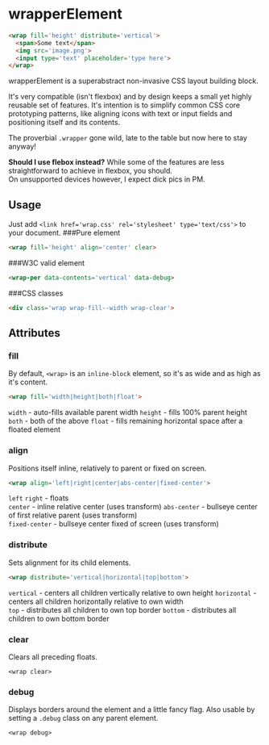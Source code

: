 # wrapperElement
```html
<wrap fill='height' distribute='vertical'>
  <span>Some text</span>
  <img src='image.png'>
  <input type='text' placeholder='type here'>
</wrap>
```

wrapperElement is a superabstract non-invasive CSS layout building block. 

It's very compatible (isn't flexbox) and by design keeps a small yet highly reusable set of features. It's intention is to simplify common CSS core prototyping patterns, like aligning icons with text or input fields and positioning itself and its contents.  

The proverbial `.wrapper` gone wild, late to the table but now here to stay anyway!

__Should I use flebox instead?__
While some of the features are less straightforward to achieve in flexbox, you should.  
On unsupported devices however, I expect dick pics in PM.

## Usage
Just add `<link href='wrap.css' rel='stylesheet' type='text/css'>` to your document.
###Pure element

```html
<wrap fill='height' align='center' clear>
```
###W3C valid element

```html
<wrap-per data-contents='vertical' data-debug>
```
###CSS classes

```html
<div class='wrap wrap-fill--width wrap-clear'>
```  

## Attributes
### fill
By default, `<wrap>` is an `inline-block` element, so it's as wide and as high as it's content.
```html
<wrap fill='width|height|both|float'>
```  

`width` - auto-fills available parent width
`height` - fills 100% parent height  
`both` - both of the above
`float` - fills remaining horizontal space after a floated element

### align
Positions itself inline, relatively to parent or fixed on screen.
```html
<wrap align='left|right|center|abs-center|fixed-center'>
```  

`left` `right` - floats  
`center` - inline relative center (uses transform)
`abs-center` - bullseye center of first relative parent (uses transform)  
`fixed-center` - bullseye center fixed of screen (uses transform)

### distribute
Sets alignment for its child elements.
```html
<wrap distribute='vertical|horizontal|top|bottom'>
```  

`vertical` - centers all children vertically relative to own height
`horizontal` - centers all children horizontally relative to own width  
`top` - distributes all children to own top border
`bottom` - distributes all children to own bottom border

### clear
Clears all preceding floats.
```
<wrap clear>
```  

### debug
Displays borders around the element and a little fancy flag. Also usable by setting a `.debug` class on any parent element.
```
<wrap debug>
```